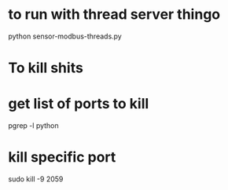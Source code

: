 # to run with thread server thingo
python sensor-modbus-threads.py

# 
# To kill shits
#

# get list of ports to kill
pgrep -l python

# kill specific port
sudo kill -9 2059
